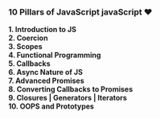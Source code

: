 ### **10 Pillars of JavaScript javaScript ❤️**

**1. Introduction to JS**  
**2. Coercion**  
**3. Scopes**  
**4. Functional Programming**  
**5. Callbacks**  
**6. Async Nature of JS**  
**7. Advanced Promises**  
**8. Converting Callbacks to Promises**  
**9. Closures | Generators | Iterators**  
**10. OOPS and Prototypes**
